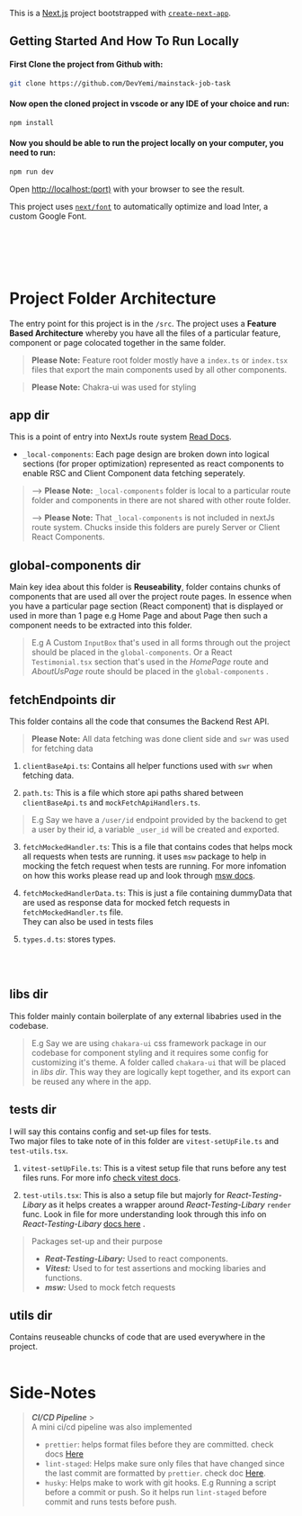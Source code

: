 This is a [Next.js](https://nextjs.org/) project bootstrapped with [`create-next-app`](https://github.com/vercel/next.js/tree/canary/packages/create-next-app).

## Getting Started And How To Run Locally

#### First Clone the project from Github with:

```bash
git clone https://github.com/DevYemi/mainstack-job-task
```

#### Now open the cloned project in vscode or any IDE of your choice and run:

```bash
npm install
```

#### Now you should be able to run the project locally on your computer, you need to run:

```bash
npm run dev
```

Open [http://localhost:(port)](<http://localhost:(port)>) with your browser to see the result.

This project uses [`next/font`](https://nextjs.org/docs/basic-features/font-optimization) to automatically optimize and load Inter, a custom Google Font.

<br />
<br />
<br />
<br />

# Project Folder Architecture

The entry point for this project is in the `/src`. The project uses a **Feature Based Architecture** whereby you have all the files of a particular feature, component or page colocated together in the same folder.

> **Please Note:** Feature root folder mostly have a `index.ts` or `index.tsx` files that export the main components used by all other components.

> **Please Note:** Chakra-ui was used for styling

## app dir

This is a point of entry into NextJs route system [Read Docs](https://nextjs.org/docs/app). <br />

- `_local-components`: Each page design are broken down into logical sections (for proper optimization) represented as react components to enable RSC and Client Component data fetching seperately.

> --> **Please Note:** `_local-components` folder is local to a particular route folder and components in there are not shared with other route folder.
> <br/>
>
> --> **Please Note:** That `_local-components` is not included in nextJs route system. Chucks inside this folders are purely Server or Client React Components.

## global-components dir

Main key idea about this folder is **Reuseability**, folder contains chunks of components that are used all over the project route pages. In essence when you have a particular page section (React component) that is displayed or used in more than 1 page e.g Home Page and about Page then such a component needs to be extracted into this folder.

> E.g A Custom `InputBox` that's used in all forms through out the project should be placed in the `global-components`. Or a React `Testimonial.tsx` section that's used in the _HomePage_ route and _AboutUsPage_ route should be placed in the `global-components` .

## fetchEndpoints dir

This folder contains all the code that consumes the Backend Rest API.

> **Please Note:** All data fetching was done client side and `swr` was used for fetching data

1. `clientBaseApi.ts`: Contains all helper functions used with `swr` when fetching data.

2. `path.ts`: This is a file which store api paths shared between `clientBaseApi.ts` and `mockFetchApiHandlers.ts`.

> E.g Say we have a `/user/id` endpoint provided by the backend to get a user by their id, a variable `_user_id` will be created and exported.

3. `fetchMockedHandler.ts`: This is a file that contains codes that helps mock all requests when tests are running. it uses `msw` package to help in mocking the fetch request when tests are running. For more infomation on how this works please read up and look through [msw docs](https://mswjs.io/docs/).

4. `fetchMockedHandlerData.ts`: This is just a file containing dummyData that are used as response data for mocked fetch requests in `fetchMockedHandler.ts` file.  
   They can also be used in tests files

5. `types.d.ts`: stores types.

<br />
<br />

## libs dir

This folder mainly contain boilerplate of any external libabries used in the codebase.

> E.g Say we are using `chakara-ui` css framework package in our codebase for component styling and it requires some config for customizing it's theme. A folder called `chakara-ui` that will be placed in _libs dir_. This way they are logically kept together, and its export can be reused any where in the app.

## tests dir

I will say this contains config and set-up files for tests.  
Two major files to take note of in this folder are `vitest-setUpFile.ts` and `test-utils.tsx`.

1. `vitest-setUpFile.ts`: This is a vitest setup file that runs before any test files runs. For more info [check vitest docs](https://vitest.dev/config/#setupfiles).

2. `test-utils.tsx`: This is also a setup file but majorly for _React-Testing-Libary_ as it helps creates a wrapper around _React-Testing-Libary_ `render` func. Look in file for more understanding look through this info on _React-Testing-Libary_ [docs here](https://testing-library.com/docs/react-testing-library/setup#custom-render) .

> Packages set-up and their purpose
>
> - **_Reat-Testing-Libary:_** Used to react components.
> - **_Vitest:_** Used to for test assertions and mocking libaries and functions.
> - **_msw:_** Used to mock fetch requests

## utils dir

Contains reuseable chuncks of code that are used everywhere in the project.
<br />
<br />

# Side-Notes

> **_CI/CD Pipeline_** > <br />
> A mini ci/cd pipeline was also implemented
>
> - `prettier`: helps format files before they are committed. check docs [Here](https://prettier.io/docs/en/)
> - `lint-staged`: Helps make sure only files that have changed since the last commit are formatted by `prettier`. check doc [Here](https://nextjs.org/docs/app/building-your-application/configuring/eslint#lint-staged).
> - `husky`: Helps make to work with git hooks. E.g Running a script before a commit or push. So it helps run `lint-staged` before commit and runs tests before push.
